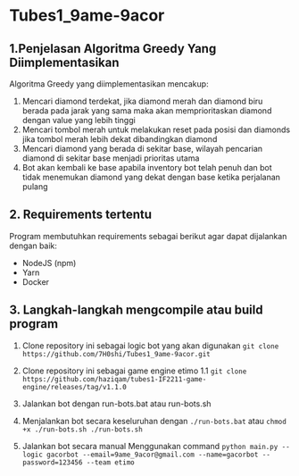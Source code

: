 # Tubes1_9ame-9acor
## 1.Penjelasan Algoritma Greedy Yang Diimplementasikan
Algoritma Greedy yang diimplementasikan mencakup:
1) Mencari diamond terdekat, jika diamond merah dan diamond biru berada pada jarak yang sama maka akan memprioritaskan diamond dengan value yang lebih tinggi
2) Mencari tombol merah untuk melakukan reset pada posisi dan diamonds jika tombol merah lebih dekat dibandingkan diamond
3) Mencari diamond yang berada di sekitar base, wilayah pencarian diamond di sekitar base menjadi prioritas utama
4) Bot akan kembali ke base apabila inventory bot telah penuh dan bot tidak menemukan diamond yang dekat dengan base ketika perjalanan pulang

## 2. Requirements tertentu
Program membutuhkan requirements sebagai berikut agar dapat dijalankan dengan baik:
- NodeJS (npm)
- Yarn
- Docker 

## 3. Langkah-langkah mengcompile atau build program
1. Clone repository ini sebagai logic bot yang akan digunakan
   `git clone https://github.com/7H0shi/Tubes1_9ame-9acor.git`

2. Clone repository ini sebagai game engine etimo 1.1
   `git clone https://github.com/haziqam/tubes1-IF2211-game-engine/releases/tag/v1.1.0`

3. Jalankan bot dengan run-bots.bat atau run-bots.sh
   
4. Menjalankan bot secara keseluruhan dengan
   `./run-bots.bat`
   atau
   `chmod +x ./run-bots.sh
   ./run-bots.sh`
   
5. Jalankan bot secara manual
   Menggunakan command
   `python main.py --logic gacorbot --email=9ame_9acor@gmail.com --name=gacorbot --password=123456 --team etimo`
